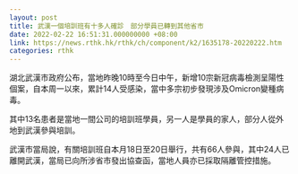 ```yaml
---
layout: post
title: 武漢一個培訓班有十多人確診　部分學員已轉到其他省市
date: 2022-02-22 16:51:31.000000000 +08:00
link: https://news.rthk.hk/rthk/ch/component/k2/1635178-20220222.htm
categories: rthk
---
```


湖北武漢市政府公布，當地昨晚10時至今日中午，新增10宗新冠病毒檢測呈陽性個案，自本周一以來，累計14人受感染，當中多宗初步發現涉及Omicron變種病毒。

其中13名患者是當地一間公司的培訓班學員，另一人是學員的家人，部分人從外地到武漢參與培訓。

武漢市當局說，有關培訓班自本月18日至20日舉行，共有66人參與，其中24人已離開武漢，當局已向所涉省市發出協查函，當地人員亦已採取隔離管控措施。

